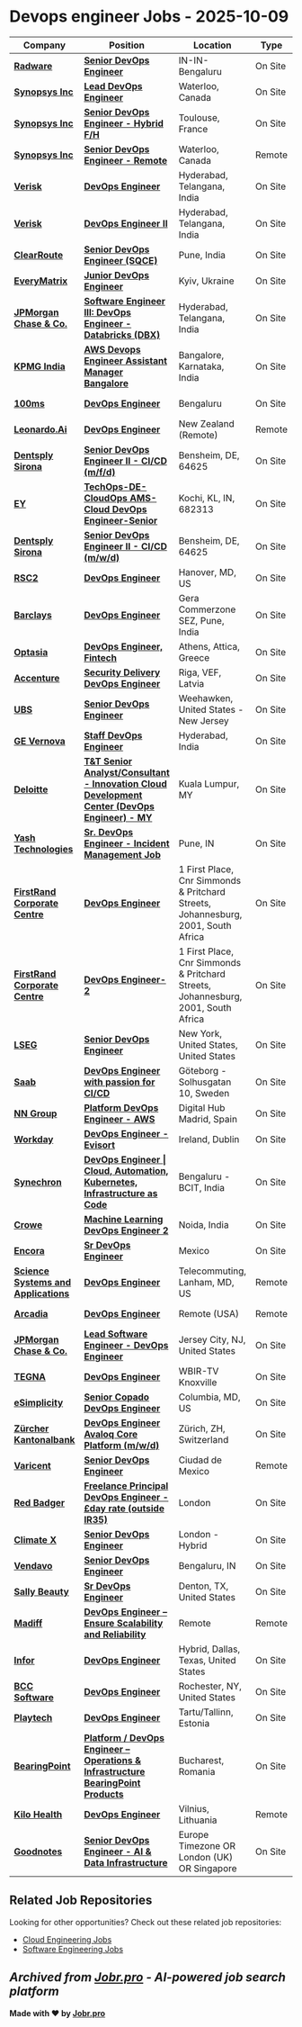 # Devops engineer Jobs - 2025-10-09

| Company | Position | Location | Type | Date |
| ------- | -------- | -------- | ---- | ------ |
| **[Radware](https://www.radware.com/)** | **[Senior DevOps Engineer](https://jobr.pro/job/29744315/senior-devops-engineer?utm_source=github&utm_medium=repo&utm_campaign=github-devops-jobs)** | IN-IN-Bengaluru | On Site | Oct 08 |
| **[Synopsys Inc](https://synopsys.avature.net/)** | **[Lead DevOps Engineer](https://jobr.pro/job/29742761/lead-devops-engineer?utm_source=github&utm_medium=repo&utm_campaign=github-devops-jobs)** | Waterloo, Canada | On Site | Oct 08 |
| **[Synopsys Inc](https://synopsys.avature.net/)** | **[Senior DevOps Engineer - Hybrid F/H](https://jobr.pro/job/29742519/senior-devops-engineer-hybrid-fh?utm_source=github&utm_medium=repo&utm_campaign=github-devops-jobs)** | Toulouse, France | On Site | Oct 08 |
| **[Synopsys Inc](https://synopsys.avature.net/)** | **[Senior DevOps Engineer - Remote](https://jobr.pro/job/29742517/senior-devops-engineer-remote?utm_source=github&utm_medium=repo&utm_campaign=github-devops-jobs)** | Waterloo, Canada | Remote | Oct 08 |
| **[Verisk](https://www.verisk.com/)** | **[DevOps Engineer](https://jobr.pro/job/29759614/devops-engineer?utm_source=github&utm_medium=repo&utm_campaign=github-devops-jobs)** | Hyderabad, Telangana, India | On Site | Oct 08 |
| **[Verisk](https://www.verisk.com/)** | **[DevOps Engineer II](https://jobr.pro/job/29759613/devops-engineer-ii?utm_source=github&utm_medium=repo&utm_campaign=github-devops-jobs)** | Hyderabad, Telangana, India | On Site | Oct 08 |
| **[ClearRoute](https://clearroute.io/)** | **[Senior DevOps Engineer (SQCE)](https://jobr.pro/job/29702536/senior-devops-engineer-sqce?utm_source=github&utm_medium=repo&utm_campaign=github-devops-jobs)** | Pune, India | On Site | Oct 08 |
| **[EveryMatrix](https://everymatrix.com/)** | **[Junior DevOps Engineer](https://jobr.pro/job/29697175/junior-devops-engineer?utm_source=github&utm_medium=repo&utm_campaign=github-devops-jobs)** | Kyiv, Ukraine | On Site | Oct 08 |
| **[JPMorgan Chase & Co.](https://www.jpmorganchase.com/)** | **[Software Engineer III: DevOps Engineer - Databricks (DBX)](https://jobr.pro/job/29722222/software-engineer-iii-devops-engineer-databricks-dbx?utm_source=github&utm_medium=repo&utm_campaign=github-devops-jobs)** | Hyderabad, Telangana, India | On Site | Oct 08 |
| **[KPMG India](https://kpmg.com/)** | **[AWS Devops Engineer Assistant Manager Bangalore](https://jobr.pro/job/29757884/aws-devops-engineer-assistant-manager-bangalore?utm_source=github&utm_medium=repo&utm_campaign=github-devops-jobs)** | Bangalore, Karnataka, India | On Site | Oct 08 |
| **[100ms](https://www.100ms.live/)** | **[DevOps Engineer](https://jobr.pro/job/29577096/devops-engineer?utm_source=github&utm_medium=repo&utm_campaign=github-devops-jobs)** | Bengaluru | On Site | Oct 08 |
| **[Leonardo.Ai](https://leonardo.ai/)** | **[DevOps Engineer](https://jobr.pro/job/29579008/devops-engineer?utm_source=github&utm_medium=repo&utm_campaign=github-devops-jobs)** | New Zealand (Remote) | Remote | Oct 08 |
| **[Dentsply Sirona](https://www.dentsplysirona.com)** | **[Senior DevOps Engineer II - CI/CD (m/f/d)](https://jobr.pro/job/29622984/senior-devops-engineer-ii-cicd-mfd?utm_source=github&utm_medium=repo&utm_campaign=github-devops-jobs)** | Bensheim, DE, 64625 | On Site | Oct 08 |
| **[EY](https://www.ey.com)** | **[TechOps-DE-CloudOps AMS-Cloud DevOps Engineer-Senior](https://jobr.pro/job/29662425/techops-de-cloudops-ams-cloud-devops-engineer-senior?utm_source=github&utm_medium=repo&utm_campaign=github-devops-jobs)** | Kochi, KL, IN, 682313 | On Site | Oct 08 |
| **[Dentsply Sirona](https://www.dentsplysirona.com)** | **[Senior DevOps Engineer II - CI/CD (m/w/d)](https://jobr.pro/job/29622995/senior-devops-engineer-ii-cicd-mwd?utm_source=github&utm_medium=repo&utm_campaign=github-devops-jobs)** | Bensheim, DE, 64625 | On Site | Oct 08 |
| **[RSC2](https://www.rsc2.com/)** | **[DevOps Engineer](https://jobr.pro/job/29676744/devops-engineer?utm_source=github&utm_medium=repo&utm_campaign=github-devops-jobs)** | Hanover, MD, US | On Site | Oct 08 |
| **[Barclays](https://home.barclays/)** | **[DevOps Engineer](https://jobr.pro/job/29763261/devops-engineer?utm_source=github&utm_medium=repo&utm_campaign=github-devops-jobs)** | Gera Commerzone SEZ, Pune, India | On Site | Oct 08 |
| **[Optasia](https://optasia.com/)** | **[DevOps Engineer, Fintech](https://jobr.pro/job/29745203/devops-engineer-fintech?utm_source=github&utm_medium=repo&utm_campaign=github-devops-jobs)** | Athens, Attica, Greece | On Site | Oct 08 |
| **[Accenture](https://www.accenture.com/)** | **[Security Delivery DevOps Engineer](https://jobr.pro/job/29765684/security-delivery-devops-engineer?utm_source=github&utm_medium=repo&utm_campaign=github-devops-jobs)** | Riga, VEF, Latvia | On Site | Oct 08 |
| **[UBS](https://www.ubs.com/)** | **[Senior DevOps Engineer](https://jobr.pro/job/29746604/senior-devops-engineer?utm_source=github&utm_medium=repo&utm_campaign=github-devops-jobs)** | Weehawken, United States - New Jersey | On Site | Oct 08 |
| **[GE Vernova](https://www.gevernova.com/)** | **[Staff DevOps Engineer](https://jobr.pro/job/29746917/staff-devops-engineer?utm_source=github&utm_medium=repo&utm_campaign=github-devops-jobs)** | Hyderabad, India | On Site | Oct 08 |
| **[Deloitte](https://www.deloitte.com/)** | **[T&T Senior Analyst/Consultant - Innovation Cloud Development Center (DevOps Engineer) - MY](https://jobr.pro/job/29643187/tt-senior-analystconsultant-innovation-cloud-development-center-devops-engineer-my?utm_source=github&utm_medium=repo&utm_campaign=github-devops-jobs)** | Kuala Lumpur, MY | On Site | Oct 08 |
| **[Yash Technologies](https://www.yash.com)** | **[Sr. DevOps Engineer - Incident Management Job](https://jobr.pro/job/29627592/sr-devops-engineer-incident-management-job?utm_source=github&utm_medium=repo&utm_campaign=github-devops-jobs)** | Pune, IN | On Site | Oct 08 |
| **[FirstRand Corporate Centre](https://www.firstrand.co.za/)** | **[DevOps Engineer](https://jobr.pro/job/29790907/devops-engineer?utm_source=github&utm_medium=repo&utm_campaign=github-devops-jobs)** | 1 First Place, Cnr Simmonds & Pritchard Streets, Johannesburg, 2001, South Africa | On Site | Oct 08 |
| **[FirstRand Corporate Centre](https://www.firstrand.co.za/)** | **[DevOps Engineer-2](https://jobr.pro/job/29790833/devops-engineer-2?utm_source=github&utm_medium=repo&utm_campaign=github-devops-jobs)** | 1 First Place, Cnr Simmonds & Pritchard Streets, Johannesburg, 2001, South Africa | On Site | Oct 08 |
| **[LSEG](https://www.lseg.com/)** | **[Senior DevOps Engineer](https://jobr.pro/job/29772663/senior-devops-engineer?utm_source=github&utm_medium=repo&utm_campaign=github-devops-jobs)** | New York, United States, United States | On Site | Oct 08 |
| **[Saab](https://www.saab.com/)** | **[DevOps Engineer with passion for CI/CD](https://jobr.pro/job/29767756/devops-engineer-with-passion-for-cicd?utm_source=github&utm_medium=repo&utm_campaign=github-devops-jobs)** | Göteborg - Solhusgatan 10, Sweden | On Site | Oct 08 |
| **[NN Group](https://www.nn-group.com/)** | **[Platform DevOps Engineer - AWS](https://jobr.pro/job/29787256/platform-devops-engineer-aws?utm_source=github&utm_medium=repo&utm_campaign=github-devops-jobs)** | Digital Hub Madrid, Spain | On Site | Oct 08 |
| **[Workday](https://www.workday.com/)** | **[DevOps Engineer - Evisort](https://jobr.pro/job/29790060/devops-engineer-evisort?utm_source=github&utm_medium=repo&utm_campaign=github-devops-jobs)** | Ireland, Dublin | On Site | Oct 08 |
| **[Synechron](https://www.synechron.com/)** | **[DevOps Engineer \| Cloud, Automation, Kubernetes, Infrastructure as Code](https://jobr.pro/job/29768643/devops-engineer-cloud-automation-kubernetes-infrastructure-as-code?utm_source=github&utm_medium=repo&utm_campaign=github-devops-jobs)** | Bengaluru - BCIT, India | On Site | Oct 08 |
| **[Crowe](https://www.crowe.com/)** | **[Machine Learning DevOps Engineer 2](https://jobr.pro/job/29788260/machine-learning-devops-engineer-2?utm_source=github&utm_medium=repo&utm_campaign=github-devops-jobs)** | Noida, India | On Site | Oct 08 |
| **[Encora](https://www.encora.com/)** | **[Sr DevOps Engineer](https://jobr.pro/job/29589101/sr-devops-engineer?utm_source=github&utm_medium=repo&utm_campaign=github-devops-jobs)** | Mexico | On Site | Oct 07 |
| **[Science Systems and Applications](https://www.ssaihq.com/)** | **[DevOps Engineer](https://jobr.pro/job/29606264/devops-engineer?utm_source=github&utm_medium=repo&utm_campaign=github-devops-jobs)** | Telecommuting, Lanham, MD, US | Remote | Oct 07 |
| **[Arcadia](https://arcadia.io/)** | **[DevOps Engineer](https://jobr.pro/job/29573043/devops-engineer?utm_source=github&utm_medium=repo&utm_campaign=github-devops-jobs)** | Remote (USA) | Remote | Oct 07 |
| **[JPMorgan Chase & Co.](https://www.jpmorganchase.com/)** | **[Lead Software Engineer - DevOps Engineer](https://jobr.pro/job/29722804/lead-software-engineer-devops-engineer?utm_source=github&utm_medium=repo&utm_campaign=github-devops-jobs)** | Jersey City, NJ, United States | On Site | Oct 07 |
| **[TEGNA](https://www.tegna.com/)** | **[DevOps Engineer](https://jobr.pro/job/29586780/devops-engineer?utm_source=github&utm_medium=repo&utm_campaign=github-devops-jobs)** | WBIR-TV Knoxville | On Site | Oct 07 |
| **[eSimplicity](https://www.esimplicity.com/)** | **[Senior Copado DevOps Engineer](https://jobr.pro/job/29667733/senior-copado-devops-engineer?utm_source=github&utm_medium=repo&utm_campaign=github-devops-jobs)** | Columbia, MD, US | On Site | Oct 07 |
| **[Zürcher Kantonalbank](https://www.zkb.ch)** | **[DevOps Engineer Avaloq Core Platform (m/w/d)](https://jobr.pro/job/29577277/devops-engineer-avaloq-core-platform-mwd?utm_source=github&utm_medium=repo&utm_campaign=github-devops-jobs)** | Zürich, ZH, Switzerland | On Site | Oct 07 |
| **[Varicent](https://www.varicent.com/)** | **[Senior DevOps Engineer](https://jobr.pro/job/29572163/senior-devops-engineer?utm_source=github&utm_medium=repo&utm_campaign=github-devops-jobs)** | Ciudad de Mexico | Remote | Oct 07 |
| **[Red Badger](https://red-badger.com/)** | **[Freelance Principal DevOps Engineer - £day rate (outside IR35)](https://jobr.pro/job/29585178/freelance-principal-devops-engineer-day-rate-outside-ir35?utm_source=github&utm_medium=repo&utm_campaign=github-devops-jobs)** | London | On Site | Oct 07 |
| **[Climate X](https://www.climate-x.com/)** | **[Senior DevOps Engineer](https://jobr.pro/job/29570484/senior-devops-engineer?utm_source=github&utm_medium=repo&utm_campaign=github-devops-jobs)** | London - Hybrid | On Site | Oct 07 |
| **[Vendavo](https://www.vendavo.com)** | **[Senior DevOps Engineer](https://jobr.pro/job/29573026/senior-devops-engineer?utm_source=github&utm_medium=repo&utm_campaign=github-devops-jobs)** | Bengaluru, IN | On Site | Oct 07 |
| **[Sally Beauty](https://www.sallybeautyholdings.com/)** | **[Sr DevOps Engineer](https://jobr.pro/job/29725132/sr-devops-engineer?utm_source=github&utm_medium=repo&utm_campaign=github-devops-jobs)** | Denton, TX, United States | On Site | Oct 07 |
| **[Madiff](https://madiff.eu/)** | **[DevOps Engineer – Ensure Scalability and Reliability](https://jobr.pro/job/29522955/devops-engineer-ensure-scalability-and-reliability?utm_source=github&utm_medium=repo&utm_campaign=github-devops-jobs)** | Remote | Remote | Oct 07 |
| **[Infor](https://www.infor.com/)** | **[DevOps Engineer](https://jobr.pro/job/29520312/devops-engineer?utm_source=github&utm_medium=repo&utm_campaign=github-devops-jobs)** | Hybrid, Dallas, Texas, United States | On Site | Oct 07 |
| **[BCC Software](https://bccsoftware.com/)** | **[DevOps Engineer](https://jobr.pro/job/29520536/devops-engineer?utm_source=github&utm_medium=repo&utm_campaign=github-devops-jobs)** | Rochester, NY, United States | On Site | Oct 07 |
| **[Playtech](https://www.playtech.com/)** | **[DevOps Engineer](https://jobr.pro/job/29520538/devops-engineer?utm_source=github&utm_medium=repo&utm_campaign=github-devops-jobs)** | Tartu/Tallinn, Estonia | On Site | Oct 07 |
| **[BearingPoint](https://www.bearingpoint.com/)** | **[Platform / DevOps Engineer – Operations & Infrastructure BearingPoint Products](https://jobr.pro/job/29517484/platform-devops-engineer-operations-infrastructure-bearingpoint-products?utm_source=github&utm_medium=repo&utm_campaign=github-devops-jobs)** | Bucharest, Romania | On Site | Oct 07 |
| **[Kilo Health](https://www.kilo.health)** | **[DevOps Engineer](https://jobr.pro/job/29516571/devops-engineer?utm_source=github&utm_medium=repo&utm_campaign=github-devops-jobs)** | Vilnius, Lithuania | Remote | Oct 07 |
| **[Goodnotes](https://www.goodnotes.com/careers)** | **[Senior DevOps Engineer - AI & Data Infrastructure](https://jobr.pro/job/29570587/senior-devops-engineer-ai-data-infrastructure?utm_source=github&utm_medium=repo&utm_campaign=github-devops-jobs)** | Europe Timezone OR London (UK) OR Singapore | On Site | Oct 07 |

## Related Job Repositories

Looking for other opportunities? Check out these related job repositories:

- [Cloud Engineering Jobs](https://github.com/jobs-jobr-pro/Cloud-Engineering-Jobs)
- [Software Engineering Jobs](https://github.com/jobs-jobr-pro/Software-Engineering-Jobs)



*Archived from [Jobr.pro](https://jobr.pro?utm_source=github&utm_medium=repo&utm_campaign=github-devops-jobs) - AI-powered job search platform*
---

**Made with ❤️ by [Jobr.pro](https://jobr.pro?utm_source=github&utm_medium=repo&utm_campaign=github-devops-jobs)**